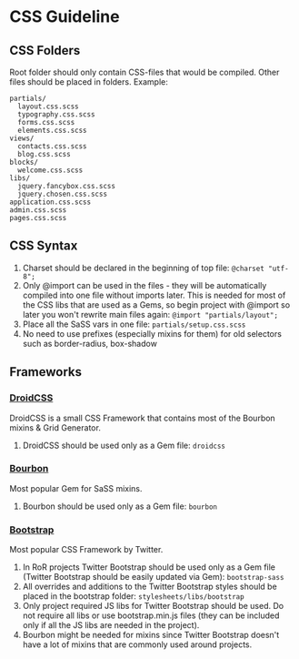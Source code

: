 # CSS Guideline

## CSS Folders
Root folder should only contain CSS-files that would be compiled. Other files should be placed in folders. Example:


    partials/
      layout.css.scss
      typography.css.scss
      forms.css.scss
      elements.css.scss
    views/
      contacts.css.scss
      blog.css.scss
    blocks/
      welcome.css.scss
    libs/
      jquery.fancybox.css.scss
      jquery.chosen.css.scss
    application.css.scss
    admin.css.scss
    pages.css.scss

## CSS Syntax
1. Charset should be declared in the beginning of top file: ```@charset "utf-8";```
2. Only @import can be used in the files - they will be automatically compiled into one file without imports later. This is needed for most of the CSS libs that are used as a Gems, so begin project with @import so later you won't rewrite main files again: ```@import "partials/layout";```
3. Place all the SaSS vars in one file: ```partials/setup.css.scss```
4. No need to use prefixes (especially mixins for them) for old selectors such as border-radius, box-shadow

## Frameworks

### [DroidCSS](https://github.com/droidlabs/droidcss)
DroidCSS is a small CSS Framework that contains most of the Bourbon mixins & Grid Generator.

1. DroidCSS should be used only as a Gem file: ```droidcss```

### [Bourbon](https://github.com/thoughtbot/bourbon)
Most popular Gem for SaSS mixins.

1. Bourbon should be used only as a Gem file: ```bourbon```

### [Bootstrap](https://github.com/twbs/bootstrap-sass)
Most popular CSS Framework by Twitter.

1. In RoR projects Twitter Bootstrap should be used only as a Gem file (Twitter Bootstrap should be easily updated via Gem): ```bootstrap-sass```
2. All overrides and additions to the Twitter Bootstrap styles should be placed in the bootstrap folder: ```stylesheets/libs/bootstrap```
3. Only project required JS libs for Twitter Bootstrap should be used. Do not require all libs or use bootstrap.min.js files (they can be included only if all the JS libs are needed in the project).
4. Bourbon might be needed for mixins since Twitter Bootstrap doesn't have a lot of mixins that are commonly used around projects.
